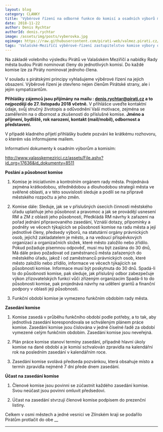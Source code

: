 ```yaml
---
layout: blog
category: CLANKY
title: 'Výběrové řízení na odborné funkce do komisí a osadních výborů města Valašského Meziříčí'
date: 2018-11-22
author: Denis Rychtar
authorId: denis.rychtar
image: /assets/img/posts/vyberovka.jpg
ogimage: https://raw.githubusercontent.com/pirati-web/valmez.pirati.cz/master/assets/img/posts/vyberovka.jpg
tags: 'Valašské-Meziříčí výběrové-řízení zastupitelstvo komise výbory osadní-výbory'
---
```

Na základě volebního výsledku Pirátů ve Valašském Meziříčí a nabídky Rady města budou Piráti nominovat členy 
do jednotlivých komisí. Do každé komise lze za Piráty nominovat jednoho člena.

V souladu s pirátskými principy vyhlašujeme výběrové řízení na jejich obsazení.
Výběrové řízení je otevřeno nejen členům Pirátské strany, ale i jejím sympatizantům.

__Přihlášky zájemců jsou přijímány na mailu : denis.rychtar@pirati.cz a to nejpozději do  27. listopadu 2018 včetně.__
V přihlášce uveďte kontaktní údaje, svůj stručný životopis a odůvodnění Vaší motivace, zejména se zaměřením na o
dbornost a zkušenosti do příslušné komise.
__Jméno a příjmení, bydliště, rok narození, kontakt (mail/mobil), odbornost a představení.__

V případě kladného přijetí přihlášky budete pozváni ke krátkému rozhovoru, o kterém vás informujeme mailem.


Informativní dokumenty k osadním výborům a komisím:

http://www.valasskemezirici.cz/assets/File.ashx?id_org=17636&id_dokumenty=8511

__Poslání a působnost komise__


1.  Komise je iniciativním a kontrolním orgánem rady města. Projednává zejména krátkodobou, střednědobou a dlouhodobou strategii města ve svěřené oblasti, a v této souvislosti sleduje a podílí se na přípravě městského rozpočtu a jeho změn.

2. Komise dále:
Sleduje, jak se v příslušných úsecích činnosti městského úřadu uplatňuje jeho působnost a pravomoc a jak se provádějí usnesení RM a ZM z oblasti jeho působnosti,
Předkládá RM návrhy k zařazení na pořad jednání připravovaného zasedání,
Vznáší dotazy, připomínky a podněty ve věcech týkajících se působnosti komise na radu města a její jednotlivé členy, předsedy výborů, na statutární orgány právnických osob, jejichž zakladatelem je město, a na vedoucí příspěvkových organizací a organizačních složek, které město založilo nebo zřídilo. Pokud požaduje písemnou odpověď, musí mu být zaslána do 30 dnů,
Má dále právo požadovat od zaměstnanců města zařazených do městského úřadu, jakož i od zaměstnanců právnických osob, které město založilo nebo zřídilo, informace ve věcech týkajících se působnosti komise. Informace musí být poskytnuta do 30 dnů.
Spadá-li to do působnosti komise, pak sleduje, jak příslušný odbor zabezpečuje výkon zřizovatelských funkcí vůči zřízeným organizacím
Spadá-li to do působnosti komise, pak projednává návrhy na udělení grantů a finanční podpory v oblasti její působnosti.

3. Funkční období komise je vymezeno funkčním obdobím rady města.

__Zasedání komise__


1. Komise zasedá v průběhu funkčního období podle potřeby, a to tak, aby jednotlivá zasedání korespondovala se schváleným plánem práce komise. Zasedání komise jsou číslována v jedné číselné řadě za období vymezené celým funkčním obdobím. Zasedání komise jsou neveřejná.


2. Plán práce komise stanoví termíny zasedání, případně hlavní úkoly komise na dané období a je komisí schvalován zpravidla na kalendářní rok na posledním zasedání v kalendářním roce.

3. Zasedání komise svolává předseda pozvánkou, která obsahuje místo a termín zpravidla nejméně 7 dní přede dnem zasedání.

__Účast na zasedání komise__


1. Členové komise jsou povinni se zúčastnit každého zasedání komise. Svou neúčast jsou povinni omluvit předsedovi.


2. Účast na zasedání stvrzují členové komise podpisem do prezenční listiny.

Celkem v osmi městech a jedné vesnici ve Zlínském kraji se podařilo Pirátům protlačit do obe
__

- - -
